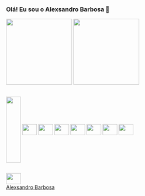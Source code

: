 ### Olá! Eu sou o Alexsandro Barbosa 👋

<div>
      <a href="https://github.com/lbseven7"><a>
      <img height="180em" src="https://github-readme-stats.vercel.app/api?username=lbseven7&show_icons=true&theme=tokyonight&includes_all_commits=true" />
      <img height="180em" src="https://github-readme-stats.vercel.app/api/top-langs/?username=lbseven7&layout=compact&langs_count=16&theme=tokyonight" >  
</div>

  ##
      
<div style="display: inline_block">
    <img align="center" width="40" height="180em" src="https://cdn.jsdelivr.net/gh/devicons/devicon/icons/css3/css3-original.svg" >
    <img align="center" width="40" height="30" src="https://cdn.jsdelivr.net/gh/devicons/devicon/icons/javascript/javascript-original.svg" >
    <img align="center" width="40" height="30" src="https://cdn.jsdelivr.net/gh/devicons/devicon/icons/html5/html5-original.svg" >
    <img align="center" width="40" height="30" src="https://cdn.jsdelivr.net/gh/devicons/devicon/icons/python/python-original.svg" >
    <img align="center" width="40" height="30" src="https://cdn.jsdelivr.net/gh/devicons/devicon/icons/git/git-original.svg" >
    <img align="center" width="40" height="30" src="https://cdn.jsdelivr.net/gh/devicons/devicon/icons/react/react-original.svg" >
    <img align="center" width="40" height="30" src="https://cdn.jsdelivr.net/gh/devicons/devicon/icons/redux/redux-original.svg" >
    <img align="center" width="40" height="30" src="https://cdn.jsdelivr.net/gh/devicons/devicon/icons/jest/jest-plain.svg" >
</div>
      
  ##

<div style="display: inline_block">
<!--       <a height="180em" href="https://www.youtube.com/channel/UCBrXU9XW8YQA5K-HDGIpKAA" target="_blank"> <img src="http://img.shields.io/badge/YouTube-FF0000?style=for-thebadge&logo=YouTube&logoColor=white" target="_blank"> </a>   -->
      <a height="180em" href="https://www.youtube.com/channel/UCBrXU9XW8YQA5K-HDGIpKAA" target="_blank"> <img align="center" width="40" height="30" src="https://cdn.jsdelivr.net/gh/devicons/devicon/icons/twitter/twitter-original.svg" target="_blank" /> </a>  
      
  <div>
  
  <div class="badge-base LI-profile-badge" data-locale="pt_BR" data-size="medium" data-theme="dark" data-type="VERTICAL" data-vanity="alexsandrobarbosasantos" data-version="v1"><a class="badge-base__link LI-simple-link" href="https://br.linkedin.com/in/alexsandrobarbosasantos?trk=profile-badge">Alexsandro Barbosa</a></div>
              
        
            
